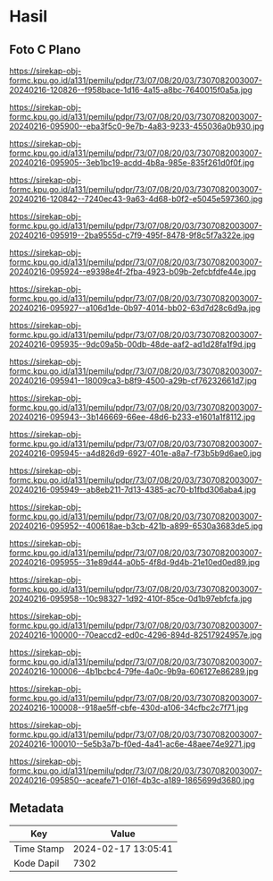 # Hasil

## Foto C Plano

https://sirekap-obj-formc.kpu.go.id/a131/pemilu/pdpr/73/07/08/20/03/7307082003007-20240216-120826--f958bace-1d16-4a15-a8bc-7640015f0a5a.jpg

https://sirekap-obj-formc.kpu.go.id/a131/pemilu/pdpr/73/07/08/20/03/7307082003007-20240216-095900--eba3f5c0-9e7b-4a83-9233-455036a0b930.jpg

https://sirekap-obj-formc.kpu.go.id/a131/pemilu/pdpr/73/07/08/20/03/7307082003007-20240216-095905--3eb1bc19-acdd-4b8a-985e-835f261d0f0f.jpg

https://sirekap-obj-formc.kpu.go.id/a131/pemilu/pdpr/73/07/08/20/03/7307082003007-20240216-120842--7240ec43-9a63-4d68-b0f2-e5045e597360.jpg

https://sirekap-obj-formc.kpu.go.id/a131/pemilu/pdpr/73/07/08/20/03/7307082003007-20240216-095919--2ba9555d-c7f9-495f-8478-9f8c5f7a322e.jpg

https://sirekap-obj-formc.kpu.go.id/a131/pemilu/pdpr/73/07/08/20/03/7307082003007-20240216-095924--e9398e4f-2fba-4923-b09b-2efcbfdfe44e.jpg

https://sirekap-obj-formc.kpu.go.id/a131/pemilu/pdpr/73/07/08/20/03/7307082003007-20240216-095927--a106d1de-0b97-4014-bb02-63d7d28c6d9a.jpg

https://sirekap-obj-formc.kpu.go.id/a131/pemilu/pdpr/73/07/08/20/03/7307082003007-20240216-095935--9dc09a5b-00db-48de-aaf2-ad1d28fa1f9d.jpg

https://sirekap-obj-formc.kpu.go.id/a131/pemilu/pdpr/73/07/08/20/03/7307082003007-20240216-095941--18009ca3-b8f9-4500-a29b-cf76232661d7.jpg

https://sirekap-obj-formc.kpu.go.id/a131/pemilu/pdpr/73/07/08/20/03/7307082003007-20240216-095943--3b146669-66ee-48d6-b233-e1601a1f8112.jpg

https://sirekap-obj-formc.kpu.go.id/a131/pemilu/pdpr/73/07/08/20/03/7307082003007-20240216-095945--a4d826d9-6927-401e-a8a7-f73b5b9d6ae0.jpg

https://sirekap-obj-formc.kpu.go.id/a131/pemilu/pdpr/73/07/08/20/03/7307082003007-20240216-095949--ab8eb211-7d13-4385-ac70-b1fbd306aba4.jpg

https://sirekap-obj-formc.kpu.go.id/a131/pemilu/pdpr/73/07/08/20/03/7307082003007-20240216-095952--400618ae-b3cb-421b-a899-6530a3683de5.jpg

https://sirekap-obj-formc.kpu.go.id/a131/pemilu/pdpr/73/07/08/20/03/7307082003007-20240216-095955--31e89d44-a0b5-4f8d-9d4b-21e10ed0ed89.jpg

https://sirekap-obj-formc.kpu.go.id/a131/pemilu/pdpr/73/07/08/20/03/7307082003007-20240216-095958--10c98327-1d92-410f-85ce-0d1b97ebfcfa.jpg

https://sirekap-obj-formc.kpu.go.id/a131/pemilu/pdpr/73/07/08/20/03/7307082003007-20240216-100000--70eaccd2-ed0c-4296-894d-82517924957e.jpg

https://sirekap-obj-formc.kpu.go.id/a131/pemilu/pdpr/73/07/08/20/03/7307082003007-20240216-100006--4b1bcbc4-79fe-4a0c-9b9a-606127e86289.jpg

https://sirekap-obj-formc.kpu.go.id/a131/pemilu/pdpr/73/07/08/20/03/7307082003007-20240216-100008--918ae5ff-cbfe-430d-a106-34cfbc2c7f71.jpg

https://sirekap-obj-formc.kpu.go.id/a131/pemilu/pdpr/73/07/08/20/03/7307082003007-20240216-100010--5e5b3a7b-f0ed-4a41-ac6e-48aee74e9271.jpg

https://sirekap-obj-formc.kpu.go.id/a131/pemilu/pdpr/73/07/08/20/03/7307082003007-20240216-095850--aceafe71-016f-4b3c-a189-1865699d3680.jpg


## Metadata

| Key        | Value               |
| ---------- | ------------------- |
| Time Stamp | 2024-02-17 13:05:41 |
| Kode Dapil | 7302                |



